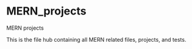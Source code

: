 # MERN_projects
 MERN projects
 
 This is the file hub containing all MERN related files, projects, and tests.
